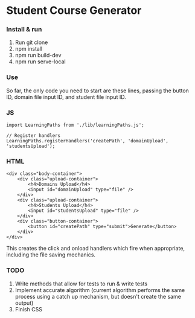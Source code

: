 # Student Course Generator

### Install & run
1. Run git clone
2. npm install
3. npm run build-dev
4. npm run serve-local

### Use
So far, the only code you need to start are these lines, passing the button ID, domain file input ID, and student file input ID.

### JS
```
import LearningPaths from './lib/learningPaths.js';

// Register handlers
LearningPaths.registerHandlers('createPath', 'domainUpload', 'studentsUpload');
```

### HTML
```
<div class="body-container">
    <div class="upload-container">
        <h4>Domains Upload</h4>
        <input id="domainUpload" type="file" />
    </div>
    <div class="upload-container">
        <h4>Students Upload</h4>
        <input id="studentsUpload" type="file" />
    </div>
    <div class="button-container">
        <button id="createPath" type="submit">Generate</button>
    </div>
</div>
```

This creates the click and onload handlers which fire when appropriate, including the file saving mechanics.

### TODO
1. Write methods that allow for tests to run & write tests
2. Implement accurate algorithm (current algorithm performs the same process using a catch up mechanism, but doesn't create the same output)
3. Finish CSS
